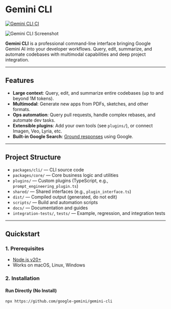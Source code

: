 # Gemini CLI

[![Gemini CLI CI](https://github.com/google-gemini/gemini-cli/actions/workflows/ci.yml/badge.svg)](https://github.com/google-gemini/gemini-cli/actions/workflows/ci.yml)

![Gemini CLI Screenshot](./docs/assets/gemini-screenshot.png)

**Gemini CLI** is a professional command-line interface bringing Google Gemini AI into your developer workflows. Query, edit, summarize, and automate codebases with multimodal capabilities and deep project integration.

---

## Features

- **Large context**: Query, edit, and summarize entire codebases (up to and beyond 1M tokens).
- **Multimodal**: Generate new apps from PDFs, sketches, and other formats.
- **Ops automation**: Query pull requests, handle complex rebases, and automate dev tasks.
- **Extensible plugins**: Add your own tools (see `plugins/`), or connect Imagen, Veo, Lyria, etc.
- **Built-in Google Search**: [Ground responses](https://ai.google.dev/gemini-api/docs/grounding) using Google.

---

## Project Structure

- `packages/cli/` — CLI source code
- `packages/core/` — Core business logic and utilities
- `plugins/` — Custom plugins (TypeScript, e.g., `prompt_engineering_plugin.ts`)
- `shared/` — Shared interfaces (e.g., `plugin_interface.ts`)
- `dist/` — Compiled output (generated, do not edit)
- `scripts/` — Build and automation scripts
- `docs/` — Documentation and guides
- `integration-tests/`, `tests/` — Example, regression, and integration tests

---

## Quickstart

### 1. Prerequisites

- [Node.js v20+](https://nodejs.org/en/download)
- Works on macOS, Linux, Windows

### 2. Installation

#### Run Directly (No Install)

```bash
npx https://github.com/google-gemini/gemini-cli
